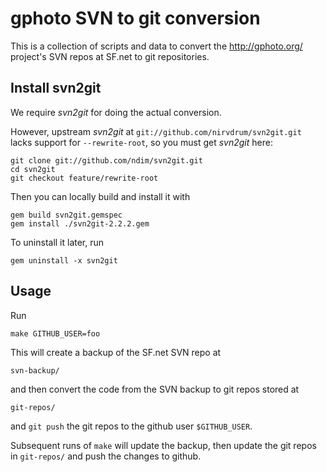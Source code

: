 gphoto SVN to git conversion
============================

This is a collection of scripts and data to convert the
http://gphoto.org/ project's SVN repos at SF.net to git repositories.


Install svn2git
---------------

We require _svn2git_ for doing the actual conversion.

However, upstream _svn2git_ at `git://github.com/nirvdrum/svn2git.git`
lacks support for `--rewrite-root`, so you must get _svn2git_ here:

    git clone git://github.com/ndim/svn2git.git
    cd svn2git
    git checkout feature/rewrite-root

Then you can locally build and install it with

    gem build svn2git.gemspec
    gem install ./svn2git-2.2.2.gem

To uninstall it later, run

    gem uninstall -x svn2git


Usage
-----

Run

    make GITHUB_USER=foo

This will create a backup of the SF.net SVN repo at

    svn-backup/

and then convert the code from the SVN backup to git repos stored at

    git-repos/
    
and `git push` the git repos to the github user `$GITHUB_USER`.

Subsequent runs of `make` will update the backup, then update the
git repos in `git-repos/` and push the changes to github.
